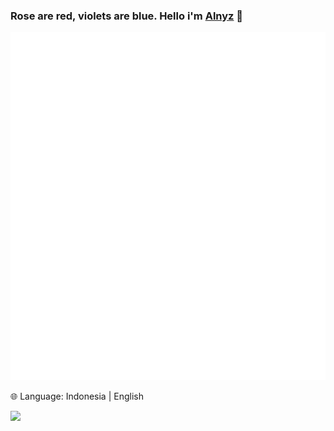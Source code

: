 ### Rose are red, violets are blue. Hello i'm [Alnyz](https://github.com/alnyz) 👋

![](/github-metrics.svg)

🌐 Language: Indonesia  | English

![](https://hit.yhype.me/github/profile?account_id=27824020)
